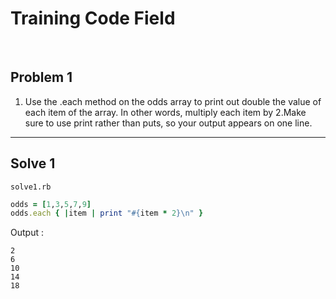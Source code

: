 # Training Code Field

<br>

## Problem 1

1. Use the .each method on the odds array to print out double the value of each item of the array. In other words, multiply each item by 2.Make sure to use print rather than puts, so your output appears on one line.

__ ____ _____

## Solve 1

```solve1.rb ```

```ruby
odds = [1,3,5,7,9]
odds.each { |item | print "#{item * 2}\n" }
```
Output :
```console
2
6
10
14
18

```

<br>
<br>
